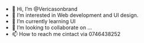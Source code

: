 - 👋 Hi, I’m @Vericasonbrand
- 👀 I’m interested in Web development and UI design.
- 🌱 I’m currently learning UI
- 💞️ I’m looking to collaborate on ...
- 📫 How to reach me cintact via 0746438252

<!---
Vericasonbrand/Vericasonbrand is a ✨ special ✨ repository because its `README.md` (this file) appears on your GitHub profile.
You can click the Preview link to take a look at your changes.
--->
